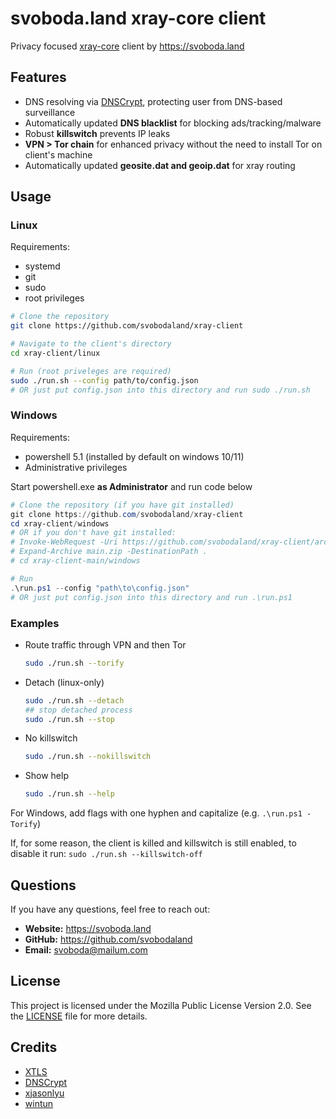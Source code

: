 # svoboda.land xray-core client

Privacy focused [xray-core](https://github.com/XTLS/Xray-core) client by https://svoboda.land

## Features

- DNS resolving via [DNSCrypt](https://dnscrypt.info), protecting user from DNS-based surveillance
- Automatically updated **DNS blacklist** for blocking ads/tracking/malware
- Robust **killswitch** prevents IP leaks
- **VPN > Tor chain** for enhanced privacy without the need to install Tor on client's machine
- Automatically updated **geosite.dat and geoip.dat** for xray routing

## Usage

### Linux

Requirements: 
- systemd
- git
- sudo
- root privileges

```bash
# Clone the repository
git clone https://github.com/svobodaland/xray-client

# Navigate to the client's directory
cd xray-client/linux

# Run (root priveleges are required)
sudo ./run.sh --config path/to/config.json
# OR just put config.json into this directory and run sudo ./run.sh
```

### Windows

Requirements: 
- powershell 5.1 (installed by default on windows 10/11)
- Administrative privileges

Start powershell.exe **as Administrator** and run code below

```powershell
# Clone the repository (if you have git installed)
git clone https://github.com/svobodaland/xray-client
cd xray-client/windows
# OR if you don't have git installed:
# Invoke-WebRequest -Uri https://github.com/svobodaland/xray-client/archive/refs/heads/main.zip -OutFile main.zip -ErrorAction Stop 
# Expand-Archive main.zip -DestinationPath .
# cd xray-client-main/windows

# Run
.\run.ps1 --config "path\to\config.json"
# OR just put config.json into this directory and run .\run.ps1
```

### Examples

- Route traffic through VPN and then Tor
    ```bash
    sudo ./run.sh --torify
    ```
- Detach (linux-only)
    ```bash
    sudo ./run.sh --detach
    ## stop detached process
    sudo ./run.sh --stop
    ```
- No killswitch
    ```bash
    sudo ./run.sh --nokillswitch
    ```
- Show help
    ```bash
    sudo ./run.sh --help
    ```
For Windows, add flags with one hyphen and capitalize (e.g. `.\run.ps1 -Torify`)

If, for some reason, the client is killed and killswitch is still enabled, to disable it run: `sudo ./run.sh --killswitch-off`

## Questions

If you have any questions, feel free to reach out:

- **Website:** https://svoboda.land
- **GitHub:** https://github.com/svobodaland
- **Email:** svoboda@mailum.com

## License

This project is licensed under the Mozilla Public License Version 2.0. See the [LICENSE](LICENSE) file for more details.

## Credits

- [XTLS](https://github.com/XTLS)
- [DNSCrypt](https://github.com/DNSCrypt)
- [xjasonlyu](https://github.com/xjasonlyu)
- [wintun](https://www.wintun.net)